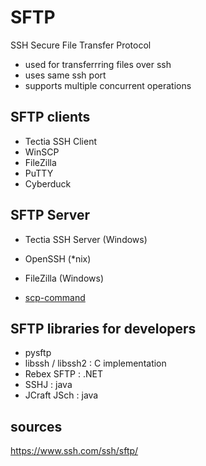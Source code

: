# SFTP
SSH Secure File Transfer Protocol
- used for transferrring files over ssh
- uses same ssh port
- supports multiple concurrent operations


## SFTP clients
- Tectia SSH Client
- WinSCP
- FileZilla
- PuTTY
- Cyberduck

## SFTP Server
- Tectia SSH Server (Windows)
- OpenSSH (*nix)
- FileZilla (Windows)

- [scp-command](./scp_command.md)

## SFTP libraries for developers
- pysftp
- libssh / libssh2 : C implementation
- Rebex SFTP : .NET
- SSHJ : java
- JCraft JSch : java

## sources
https://www.ssh.com/ssh/sftp/

